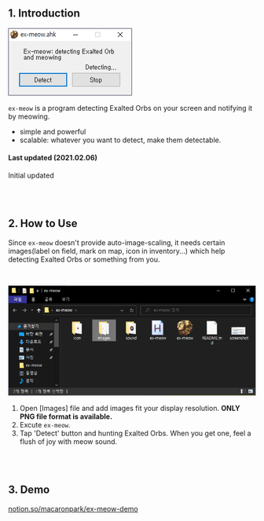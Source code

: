 <br>

## 1. Introduction

![screenshot](./screenshots/gui.png)

`ex-meow` is a program detecting Exalted Orbs on your screen and notifying it by meowing.

- simple and powerful
- scalable: whatever you want to detect, make them detectable.

#### Last updated (2021.02.06)

Initial updated

<br><br>

## 2. How to Use

Since `ex-meow` doesn't provide auto-image-scaling, it needs certain images(label on field, mark on map, icon in inventory...) which help detecting Exalted Orbs or something from you.

<br>

![screenshot](./screenshots/files.png)

1. Open [Images] file and add images fit your display resolution. **ONLY PNG file format is available.**
2. Excute `ex-meow`.
3. Tap 'Detect' button and hunting Exalted Orbs. When you get one, feel a flush of joy with meow sound.

<br><br>

## 3. Demo
[notion.so/macaronpark/ex-meow-demo](https://www.notion.so/macaronpark/ex-meow-demo-2eaf418beaa24c37841e53fbd3760025)

<br>
